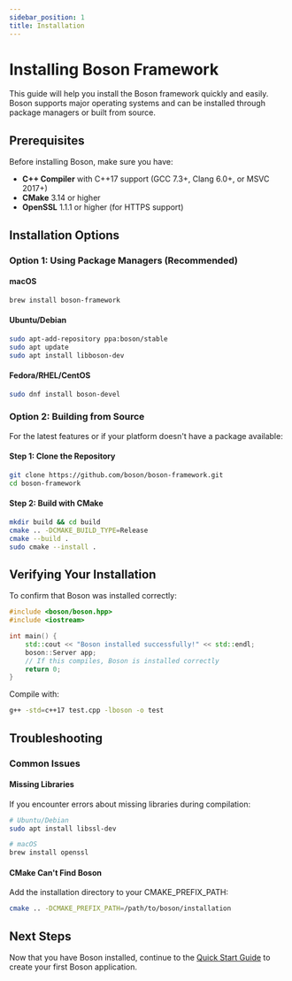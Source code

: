```yaml
---
sidebar_position: 1
title: Installation
---
```


# Installing Boson Framework

This guide will help you install the Boson framework quickly and easily. Boson supports major operating systems and can be installed through package managers or built from source.

## Prerequisites

Before installing Boson, make sure you have:

- **C++ Compiler** with C++17 support (GCC 7.3+, Clang 6.0+, or MSVC 2017+)
- **CMake** 3.14 or higher
- **OpenSSL** 1.1.1 or higher (for HTTPS support)

## Installation Options

### Option 1: Using Package Managers (Recommended)

#### macOS

```bash
brew install boson-framework
```

#### Ubuntu/Debian

```bash
sudo apt-add-repository ppa:boson/stable
sudo apt update
sudo apt install libboson-dev
```

#### Fedora/RHEL/CentOS

```bash
sudo dnf install boson-devel
```

### Option 2: Building from Source

For the latest features or if your platform doesn't have a package available:

#### Step 1: Clone the Repository

```bash
git clone https://github.com/boson/boson-framework.git
cd boson-framework
```

#### Step 2: Build with CMake

```bash
mkdir build && cd build
cmake .. -DCMAKE_BUILD_TYPE=Release
cmake --build .
sudo cmake --install .
```

## Verifying Your Installation

To confirm that Boson was installed correctly:

```cpp
#include <boson/boson.hpp>
#include <iostream>

int main() {
    std::cout << "Boson installed successfully!" << std::endl;
    boson::Server app;
    // If this compiles, Boson is installed correctly
    return 0;
}
```

Compile with:

```bash
g++ -std=c++17 test.cpp -lboson -o test
```

## Troubleshooting

### Common Issues

#### Missing Libraries
If you encounter errors about missing libraries during compilation:

```bash
# Ubuntu/Debian
sudo apt install libssl-dev

# macOS
brew install openssl
```

#### CMake Can't Find Boson
Add the installation directory to your CMAKE_PREFIX_PATH:

```bash
cmake .. -DCMAKE_PREFIX_PATH=/path/to/boson/installation
```

## Next Steps

Now that you have Boson installed, continue to the [Quick Start Guide](quickstart) to create your first Boson application.